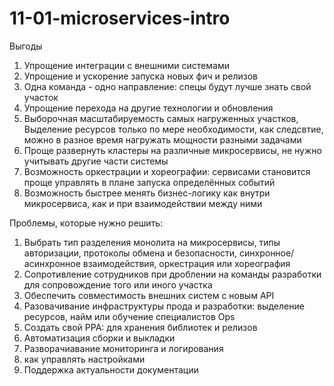 # 11-01-microservices-intro

Выгоды

1. Упрощение интеграции с внешними системами
2. Упрощение и ускорение запуска новых фич и релизов
3. Одна команда - одно направление: спецы будут лучше знать свой участок
4. Упрощение перехода на другие технологии и обновления
5. Выборочная масштабируемость самых нагруженных участков, Выделение ресурсов только по мере необходимости, как следсвтие, можно в разное время нагружать мощности разными задачами
7. Проще развернуть кластеры на различные микросервисы, не нужно учитывать другие части системы
8. Возможность оркестрации и хореографии: сервисами становится проще управлять в плане запуска определённых событий
9. Возможность быстрее менять бизнес-логику как внутри микросервиса, как и при взаимодействии между ними


Проблемы, которые нужно решить:

1. Выбрать тип разделения монолита на микросервисы, типы авторизации, протоколы обмена и безопасности, синхронное/асинхронное взаимодействия, оркестрация или хореография
2. Сопротивление сотрудников при дроблении на команды разработки для сопровождение того или иного участка
3. Обеспечить совместимость внешних систем с новым API
4. Разовачивание инфраструктуры прода и разработки: выделение ресурсов, найм или обучение специалистов Ops
5. Создать свой PPA: для хранения библиотек и релизов 
6. Автоматизация сборки и выкладки
7. Разворачиавание мониторинга и логирования
8. как управлять настройками
9. Поддержка актуальности документации
